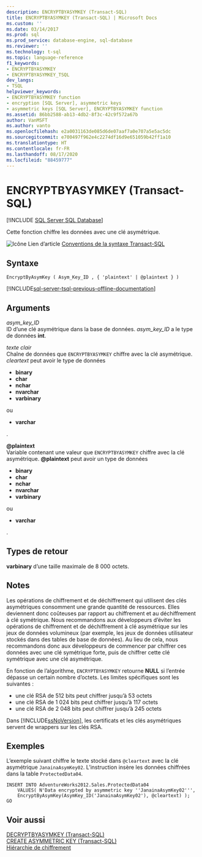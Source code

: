 ```yaml
---
description: ENCRYPTBYASYMKEY (Transact-SQL)
title: ENCRYPTBYASYMKEY (Transact-SQL) | Microsoft Docs
ms.custom: ''
ms.date: 03/14/2017
ms.prod: sql
ms.prod_service: database-engine, sql-database
ms.reviewer: ''
ms.technology: t-sql
ms.topic: language-reference
f1_keywords:
- ENCRYPTBYASYMKEY
- ENCRYPTBYASYMKEY_TSQL
dev_langs:
- TSQL
helpviewer_keywords:
- ENCRYPTBYASYMKEY function
- encryption [SQL Server], asymmetric keys
- asymmetric keys [SQL Server], ENCRYPTBYASYMKEY function
ms.assetid: 86bb2588-ab13-4db2-8f3c-42c9f572a67b
author: VanMSFT
ms.author: vanto
ms.openlocfilehash: e2a0031163de085d6de07aaf7a0e707a5e5ac5dc
ms.sourcegitcommit: e700497f962e4c2274df16d9e651059b42ff1a10
ms.translationtype: HT
ms.contentlocale: fr-FR
ms.lasthandoff: 08/17/2020
ms.locfileid: "88459777"
---
```

# <a name="encryptbyasymkey-transact-sql"></a>ENCRYPTBYASYMKEY (Transact-SQL)
[!INCLUDE [SQL Server SQL Database](../../includes/applies-to-version/sql-asdb.md)]

Cette fonction chiffre les données avec une clé asymétrique.  
  
 ![Icône Lien d’article](../../database-engine/configure-windows/media/topic-link.gif "Icône Lien d’article") [Conventions de la syntaxe Transact-SQL](../../t-sql/language-elements/transact-sql-syntax-conventions-transact-sql.md)  
  
## <a name="syntax"></a>Syntaxe  
  
```syntaxsql
EncryptByAsymKey ( Asym_Key_ID , { 'plaintext' | @plaintext } )  
```  
  
[!INCLUDE[sql-server-tsql-previous-offline-documentation](../../includes/sql-server-tsql-previous-offline-documentation.md)]

## <a name="arguments"></a>Arguments
*asym_key_ID*  
ID d’une clé asymétrique dans la base de données. *asym_key_ID* a le type de données **int**.  
  
*texte clair*  
Chaîne de données que `ENCRYPTBYASYMKEY` chiffre avec la clé asymétrique. *cleartext* peut avoir le type de données
 
+ **binary**
+ **char**
+ **nchar**
+ **nvarchar**
+ **varbinary**
  
ou
  
+ **varchar**
 
.  
  
**\@plaintext**  
Variable contenant une valeur que `ENCRYPTBYASYMKEY` chiffre avec la clé asymétrique. **\@plaintext** peut avoir un type de données
  
+ **binary**
+ **char**
+ **nchar**
+ **nvarchar**
+ **varbinary**
  
ou
  
+ **varchar**
 
.  
  
## <a name="return-types"></a>Types de retour  
**varbinary** d’une taille maximale de 8 000 octets.  
  
## <a name="remarks"></a>Notes  
Les opérations de chiffrement et de déchiffrement qui utilisent des clés asymétriques consomment une grande quantité de ressources. Elles deviennent donc coûteuses par rapport au chiffrement et au déchiffrement à clé symétrique. Nous recommandons aux développeurs d’éviter les opérations de chiffrement et de déchiffrement à clé asymétrique sur les jeux de données volumineux (par exemple, les jeux de données utilisateur stockés dans des tables de base de données). Au lieu de cela, nous recommandons donc aux développeurs de commencer par chiffrer ces données avec une clé symétrique forte, puis de chiffrer cette clé symétrique avec une clé asymétrique.  
  
En fonction de l’algorithme, `ENCRYPTBYASYMKEY` retourne **NULL** si l’entrée dépasse un certain nombre d’octets. Les limites spécifiques sont les suivantes :

+ une clé RSA de 512 bits peut chiffrer jusqu’à 53 octets
+ une clé RSA de 1 024 bits peut chiffrer jusqu’à 117 octets
+ une clé RSA de 2 048 bits peut chiffrer jusqu’à 245 octets

Dans [!INCLUDE[ssNoVersion](../../includes/ssnoversion-md.md)], les certificats et les clés asymétriques servent de wrappers sur les clés RSA.  
  
## <a name="examples"></a>Exemples  
L’exemple suivant chiffre le texte stocké dans `@cleartext` avec la clé asymétrique `JanainaAsymKey02`. L’instruction insère les données chiffrées dans la table `ProtectedData04`.  
  
```  
INSERT INTO AdventureWorks2012.Sales.ProtectedData04   
    VALUES( N'Data encrypted by asymmetric key ''JanainaAsymKey02''',  
    EncryptByAsymKey(AsymKey_ID('JanainaAsymKey02'), @cleartext) );  
GO  
```  
  
## <a name="see-also"></a>Voir aussi  
 [DECRYPTBYASYMKEY &#40;Transact-SQL&#41;](../../t-sql/functions/decryptbyasymkey-transact-sql.md)   
 [CREATE ASYMMETRIC KEY &#40;Transact-SQL&#41;](../../t-sql/statements/create-asymmetric-key-transact-sql.md)   
 [Hiérarchie de chiffrement](../../relational-databases/security/encryption/encryption-hierarchy.md)  
  
